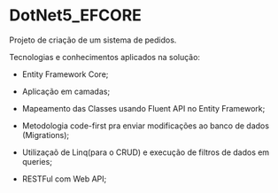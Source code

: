 # DotNet5_EFCORE

Projeto de criação de um sistema de pedidos. 

Tecnologias e conhecimentos aplicados na solução:

- Entity Framework Core;

- Aplicação em camadas;

- Mapeamento das Classes usando Fluent API no Entity Framework;

- Metodologia code-first pra enviar modificações ao banco de dados (Migrations);

- Utilizaçaõ de Linq(para o CRUD) e execução de filtros de dados em queries;

- RESTFul com Web API;
